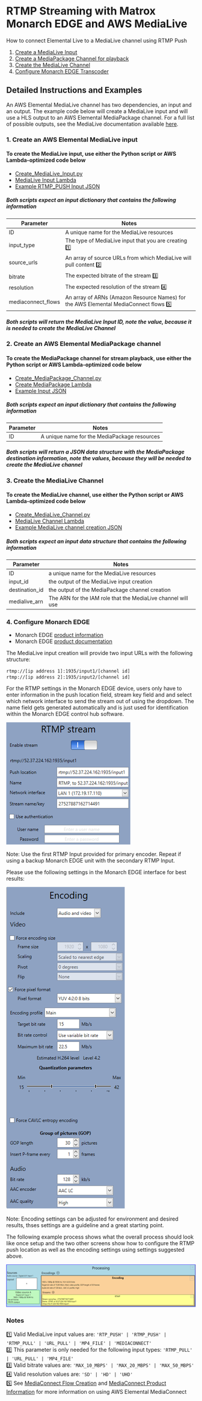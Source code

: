 # RTMP Streaming with Matrox Monarch EDGE and AWS MediaLive

How to connect Elemental Live to a MediaLive channel using RTMP Push

1. [Create a MediaLive Input](#1-create-the-medialive-input)
2. [Create a MediaPackage Channel for playback](#2-create-a-mediapackage-channel-for-playback-of-the-medialive-stream)
3. [Create the MediaLive Channel](#3-create-the-medialive-channel)
4. [Configure Monarch EDGE Transcoder](#4-configure-monarch-edge)

## Detailed Instructions and Examples

An AWS Elemental MediaLive channel has two dependencies, an input and an output.  The example code below will create a MediaLive input and will use a HLS output to an AWS Elemental MediaPackage channel.  For a full list of possible outputs, see the MediaLive documentation available [here](https://docs.aws.amazon.com/medialive/latest/ug/creating-a-channel-step5.html).

### 1. Create an AWS Elemental MediaLive input

#### To create the MediaLive input, use either the Python script or AWS Lambda-optimized code below

- [Create_MediaLive_Input.py](https://github.com/aws-samples/aws-media-services-tools/tree/master/MediaLive/Compatibility/Examples/Create_MediaLive_Input.py)
- [MediaLive Input Lambda](https://github.com/kulpbenamazon/aws-samples/aws-media-services-tools/tree/master/MediaLive/Compatibility/Examples/Lambda_Create_MediaLive_Input.py)
- [Example RTMP_PUSH Input JSON](https://github.com/aws-samples/aws-media-services-tools/tree/master/MediaLive/Compatibility/Examples/MediaLive_Input.json)

##### Both scripts expect an input dictionary that contains the following information

Parameter | Notes
------------ | -------------
ID | A unique name for the MediaLive resources
input_type | The type of MediaLive input that you are creating [:one:](#notes)
source_urls | An array of source URLs from which MediaLive will pull content [:two:](#notes)
bitrate | The expected bitrate of the stream [:three:](#notes)
resolution | The expected resolution of the stream [:four:](#notes)
mediaconnect_flows | An array of ARNs (Amazon Resource Names) for the AWS Elemental MediaConnect flows [:five:](#notes)

##### Both scripts will return the MediaLive Input ID, note the value, because it is needed to create the MediaLive Channel

### 2. Create an AWS Elemental MediaPackage channel

#### To create the MediaPackage channel for stream playback, use either the Python script or AWS Lambda-optimized code below

- [Create_MediaPackage_Channel.py](https://github.com/aws-samples/aws-media-services-tools/tree/master/MediaPackage/Compatibility/Examples/Create_MediaPackage_Channel.py)
- [Create MediaPackage Lambda](https://github.com/aws-samples/aws-media-services-tools/tree/master/MediaPackage/Compatibility/Examples/Lambda_Create_MediaPackage_Channel.py)
- [Example Input JSON](https://github.com/aws-samples/aws-media-services-tools/tree/master/MediaPackage/Compatibility/Examples/MediaPackage_Channel.json)

##### Both scripts expect an input dictionary that contains the following information

Parameter | Notes
------------ | -------------
ID | A unique name for the MediaPackage resources

##### Both scripts will return a JSON data structure with the MediaPackage destination information, note the values, because they will be needed to create the MediaLive channel

### 3. Create the MediaLive Channel

#### To create the MediaLive channel, use either the Python script or AWS Lambda-optimized code below

- [Create_MediaLive_Channel.py](https://github.com/aws-samples/aws-media-services-tools/tree/master/MediaLive/Compatibility/Examples/Create_MediaLive_Channel.py)
- [MediaLive Channel Lambda](https://github.com/aws-samples/aws-media-services-tools/tree/master/MediaLive/Compatibility/Examples/Lambda_Create_MediaLive_Channel.py)
- [Example MediaLive channel creation JSON](https://github.com/aws-samples/aws-media-services-tools/tree/master/MediaLive/Compatibility/Examples/MediaLive_Channel.json)

##### Both scripts expect an input data structure that contains the following information

Parameter | Notes
------------ | -------------
ID | a unique name for the MediaLive resources
input_id | the output of the MediaLive input creation
destination_id | the output of the MediaPackage channel creation
medialive_arn | The ARN for the IAM role that the MediaLive channel will use

### 4. Configure Monarch EDGE

- Monarch EDGE [product information](https://www.matrox.com/video/en/products/monarch_edge/)
- Monarch EDGE [product documentation](https://www.matrox.com/video/en/support/downloads/download/?id=250&product=118&osName=28&productName=monarch_edge&downloadType=Documentation)

The MediaLive input creation will provide two input URLs with the following structure:

```raw
rtmp://[ip address 1]:1935/input1/[channel id]
rtmp://[ip address 2]:1935/input2/[channel id]
```

For the RTMP settings in the Monarch EDGE device, users only have to enter information in the push location field, stream key field and and select which network interface to send the stream out of using the dropdown.  The name field gets generated automatically and is just used for identification within the Monarch EDGE control hub software.

![Image of rtmp settings](rtmp_settings.png)

Note: Use the first RTMP Input provided for primary encoder. Repeat if using a backup Monarch EDGE unit with the secondary RTMP Input.

Please use the following settings in the Monarch EDGE interface for best results:

![image of encoding settings](encoding_settings.png)

Note: Encoding settings can be adjusted for environment and desired results, thses settings are a guideline and a great starting point.

The following example process shows what the overall process should look like once setup and the two other screens show how to configure the RTMP push location as well as the encoding settings using settings suggested above.

![image of example process](example_process.png)

### Notes

:one: Valid MediaLive input values are: `'RTP_PUSH' | 'RTMP_PUSH' | 'RTMP_PULL' | 'URL_PULL' | 'MP4_FILE' | 'MEDIACONNECT'`\
:two: This parameter is only needed for the following input types: `'RTMP_PULL' | 'URL_PULL' | 'MP4_FILE'` \
:three: Valid bitrate values are: `'MAX_10_MBPS' | 'MAX_20_MBPS' | 'MAX_50_MBPS'` \
:four: Valid resolution values are: `'SD' | 'HD' | 'UHD'` \
:five: See [MediaConnect Flow Creation](http://github.com/aws-samples/aws-media-services-tools/tree/master/MediaConnect/Compatibility/Examples/') and [MediaConnect Product Information](https://aws.amazon.com/mediaconvert/) for more information on using AWS Elemental MediaConnect
